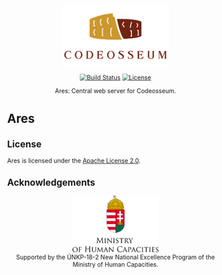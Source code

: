 <div align="center">
  <a href="https://github.com/codeosseum">
    <img alt="Codeosseum" src="docs/img/logo.png" width="250">
  </a>
</div>

<div align="center">

[![Build Status](https://dev.azure.com/codeosseum/Ares/_apis/build/status/codeosseum.ares?branchName=master)](https://dev.azure.com/codeosseum/Ares/_build/latest?definitionId=1&branchName=master)
[![License](https://img.shields.io/github/license/codeosseum/ares.svg?label=license)](LICENSE)

</div>

<div align="center">
Ares: Central web server for Codeosseum.
</div>

# Ares

## License

Ares is licensed under the [Apache License 2.0](LICENSE).

## Acknowledgements

<div align="center">
  <img alt="Ministry of Human Capacities" src="docs/img/ministry.png" width="200">
</div>

<div align="center">
    Supported by the ÚNKP-18-2 New National Excellence Program of the Ministry of Human Capacities.
</div>
